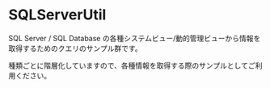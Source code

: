 # SQLServerUtil
SQL Server / SQL Database の各種システムビュー/動的管理ビューから情報を取得するためのクエリのサンプル群です。

種類ごとに階層化していますので、各種情報を取得する際のサンプルとしてご利用ください。

